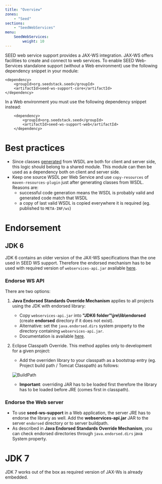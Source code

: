 ```yaml
---
title: "Overview"
zones:
    - "Seed"
sections:
    - "SeedWebServices"
menu:
    SeedWebServices:
        weight: 10
---
```


SEED web service support provides a JAX-WS integration. JAX-WS offers facilities to create and connect to web services.
To enable SEED Web-Services standalone support (without a Web environment) use the following dependency snippet in your module:

    <dependency>
        <groupId>org.seedstack.seed</groupId>
        <artifactId>seed-ws-support-core</artifactId>
    </dependency>

In a Web environment you must use the following dependency snippet instead:

        <dependency>
            <groupId>org.seedstack.seed</groupId>
            <artifactId>seed-ws-support-web</artifactId>
        </dependency>

# Best practices

* Since classes [generated](#!/seed-doc/ws/maven) from WSDL are both for client and server side, this logic should belong to a shared module. 
This module can then be used as a dependency both on client and server side.
* Keep one source WSDL per Web Service and use `copy-resources` of `maven-resources-plugin` just after generating classes from WSDL. Reasons are:
    * successful code generation means the WSDL is probably valid and generated code match that WSDL
    * a copy of last valid WSDL is copied everywhere it is required (eg. published to `META-INF/ws`)
    
# Endorsement

## JDK 6

JDK 6 contains an older version of the JAX-WS specifications than the one used in SEED WS support. 
Therefore the endorsed mechanism has to be used with required version of `webservices-api.jar` available 
[here](http://ciq-repository.inetpsa.com/repository/proxied-releases/org/glassfish/metro/webservices-api/2.3/webservices-api-2.3.jar).

### Endorse WS API

There are two options:

1. **Java Endorsed Standards Override Mechanism** applies to all projects using the JDK with endorsed library:

    * Copy `webservices-api.jar` into **"JDK6 folder"\jre\lib\endorsed** (create **endorsed** directory if it does not exist).
    * Alternative: set the `java.endorsed.dirs` system property to the directory containing `webservices-api.jar`.
    * Documentation is available [here](http://docs.oracle.com/javase/6/docs/technotes/guides/standards/).

2. Eclipse Classpath Override. This method applies only to development for a given project:

    * Add the overriden library to your classpath as a bootstrap entry (eg. Project build path / Tomcat Classpath) as follows:

    ![BuildPath](/img/seed/ws/eclipse_endorsed1.png)

    * **Important**: overriding JAR has to be loaded first therefore the library has to be loaded before JRE (comes first in classpath). 

### Endorse the Web server

* To use **seed-ws-support** in a Web application, the server JRE has to endorse the library as well. Add the **webservices-api.jar**
JAR to the server `endorsed` directory or to server buildpath.
* As described in **Java Endorsed Standards Override Mechanism**, you can check endorsed directories through `java.endorsed.dirs` java System property.

# JDK 7

JDK 7 works out of the box as required version of JAX-Ws is already embedded.
